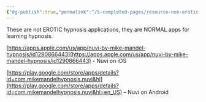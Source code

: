 ```yaml
---
{"dg-publish":true,"permalink":"/5-completed-pages/resource-non-erotic-software-for-learning-hypnosis/","dgHomeLink":true,"dgPassFrontmatter":false}
---
```



These are not EROTIC hypnosis applications, they are NORMAL apps for learning hypnosis.

[https://apps.apple.com/us/app/nuvi-by-mike-mandel-hypnosis/id1290866443](https://apps.apple.com/us/app/nuvi-by-mike-mandel-hypnosis/id1290866443) - Nuvi on iOS

[https://play.google.com/store/apps/details?id=com.mikemandelhypnosis.nuvi&hl](https://play.google.com/store/apps/details?id=com.mikemandelhypnosis.nuvi&hl=en_US) – Nuvi on Android